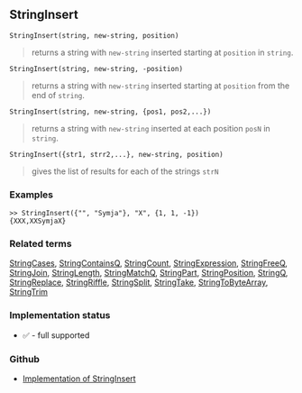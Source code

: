 ## StringInsert

```
StringInsert(string, new-string, position)
```

> returns a string with `new-string` inserted starting at `position` in `string`.

```
StringInsert(string, new-string, -position)
```

> returns a string with `new-string` inserted starting at `position` from the end of `string`.

```
StringInsert(string, new-string, {pos1, pos2,...})
```

> returns a string with `new-string` inserted at each position `posN` in `string`.

```
StringInsert({str1, strr2,...}, new-string, position)
```

> gives the list of results for each of the strings `strN`

### Examples

```
>> StringInsert({"", "Symja"}, "X", {1, 1, -1}) 
{XXX,XXSymjaX}
```

### Related terms
[StringCases](StringCases.md), [StringContainsQ](StringContainsQ.md), [StringCount](StringCount.md), [StringExpression](StringExpression.md), [StringFreeQ](StringFreeQ.md), [StringJoin](StringJoin.md), [StringLength](StringLength.md), [StringMatchQ](StringMatchQ.md), [StringPart](StringPart.md), [StringPosition](StringPosition.md), [StringQ](StringQ.md), [StringReplace](StringReplace.md), [StringRiffle](StringRiffle.md), [StringSplit](StringSplit.md), [StringTake](StringTake.md), [StringToByteArray](StringToByteArray.md), [StringTrim](StringTrim.md)

### Implementation status

* &#x2705; - full supported

### Github

* [Implementation of StringInsert](https://github.com/axkr/symja_android_library/blob/master/symja_android_library/matheclipse-core/src/main/java/org/matheclipse/core/builtin/StringFunctions.java#L1565) 
